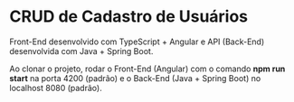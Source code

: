 # CRUD de Cadastro de Usuários

Front-End desenvolvido com TypeScript + Angular e API (Back-End) desenvolvida com Java + Spring Boot.

Ao clonar o projeto, rodar o Front-End (Angular) com o comando **npm run start** na porta 4200 (padrão) e o Back-End (Java + Spring Boot) no localhost 8080 (padrão).
